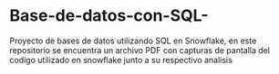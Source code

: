 # Base-de-datos-con-SQL-
Proyecto de bases de datos utilizando SQL en Snowflake, en este repositorio se encuentra un archivo PDF con capturas de pantalla del codigo utilizado en snowflake junto a su respectivo analisis 
